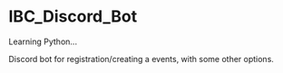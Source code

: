 # IBC_Discord_Bot

Learning Python...

Discord bot for registration/creating a events, with some other options.

